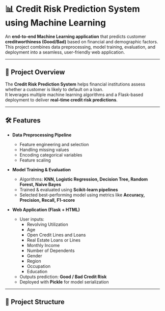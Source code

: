 # 📊 Credit Risk Prediction System using Machine Learning  

An **end-to-end Machine Learning application** that predicts customer **creditworthiness (Good/Bad)** based on financial and demographic factors.  
This project combines data preprocessing, model training, evaluation, and deployment into a seamless, user-friendly web application.  

---

## 🚀 Project Overview  
The **Credit Risk Prediction System** helps financial institutions assess whether a customer is likely to default on a loan.  
It leverages multiple machine learning algorithms and a Flask-based deployment to deliver **real-time credit risk predictions**.  

---

## 🛠️ Features  
- **Data Preprocessing Pipeline**  
  - Feature engineering and selection  
  - Handling missing values  
  - Encoding categorical variables  
  - Feature scaling  

- **Model Training & Evaluation**  
  - Algorithms: **KNN, Logistic Regression, Decision Tree, Random Forest, Naive Bayes**  
  - Trained & evaluated using **Scikit-learn pipelines**  
  - Selected best-performing model using metrics like **Accuracy, Precision, Recall, F1-score**  

- **Web Application (Flask + HTML)**  
  - User inputs:  
    - Revolving Utilization  
    - Age  
    - Open Credit Lines and Loans  
    - Real Estate Loans or Lines  
    - Monthly Income  
    - Number of Dependents  
    - Gender  
    - Region  
    - Occupation  
    - Education  
  - Outputs prediction: **Good / Bad Credit Risk**  
  - Deployed with **Pickle** for model serialization  

---

## 📂 Project Structure  
